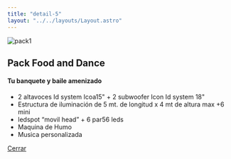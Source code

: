 ```yaml
---
title: "detail-5"
layout: "../../layouts/Layout.astro"
---
```


<section transition:animate="slide"  class='flex gap-7 justify-center items-center flex-wrap text-white px-8% py-20'>
<img
    class="rounded-xl"
    src="https://res.cloudinary.com/pruebaweb/image/upload/v1701315971/AlexMain/4_robcff.png"
    alt="pack1"
  />
  <div class="flex flex-col gap-4">
    <h2
      class="text-transparent bg-clip-text bg-gradient-to-br from-indigo-600 from-10% via-primary via-30% to-green-600 font-semibold"
    >
      Pack Food and Dance
    </h2>
    <h4>Tu banquete y baile amenizado</h4>
    <p class="max-w-md">
      <ul>
        <li>2 altavoces Id system Icoa15" + 2 subwoofer Icon Id system 18"</li>
        <li>
          Estructura de iluminación de 5 mt. de longitud x 4 mt de altura max +6
          mini
        </li>
        <li>ledspot “movil head” + 6 par56 leds</li>
        <li>Maquina de Humo</li>
        <li>Musica personalizada</li>
      </ul>
    </p>
    <a href="/servicios" class='w-20 h-7 border-gray-50 border-2 rounded-md flex justify-center items-center hover:bg-blue-900 transition'>Cerrar</a>
   <!-- <img class='rounded-xl' src="/images/img2.webp" alt="camiseta" />
   <div class='flex flex-col gap-4'>
   <h2 class='text-transparent bg-clip-text bg-gradient-to-br from-indigo-600 from-10% via-primary via-30% to-green-600 font-semibold'>TITLE</h2>
   <h4>Lorem ipsum dolor sit amet consectetur</h4>
   <p class='max-w-md'>Esta es una prueba.</p>
   <button class='w-20 h-7 border-gray-50 border-2 rounded-md flex justify-center items-center hover:bg-blue-900 transition'>Buy</button> -->
   </div>
</section>

<style>
   section{
      width:100%;
      min-height: calc(100vh - 52px)
   }
</style>
